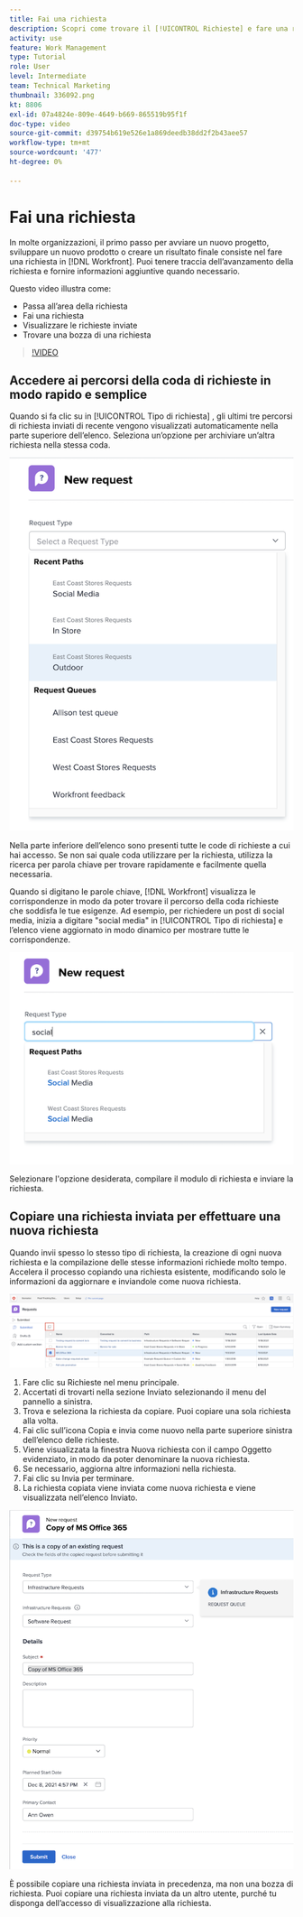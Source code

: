 ```yaml
---
title: Fai una richiesta
description: Scopri come trovare il [!UICONTROL Richieste] e fare una richiesta in [!DNL  Workfront]. Poi scopri come visualizzare le richieste inviate e le bozze.
activity: use
feature: Work Management
type: Tutorial
role: User
level: Intermediate
team: Technical Marketing
thumbnail: 336092.png
kt: 8806
exl-id: 07a4824e-809e-4649-b669-865519b95f1f
doc-type: video
source-git-commit: d39754b619e526e1a869deedb38dd2f2b43aee57
workflow-type: tm+mt
source-wordcount: '477'
ht-degree: 0%

---
```


# Fai una richiesta

In molte organizzazioni, il primo passo per avviare un nuovo progetto, sviluppare un nuovo prodotto o creare un risultato finale consiste nel fare una richiesta in [!DNL Workfront]. Puoi tenere traccia dell’avanzamento della richiesta e fornire informazioni aggiuntive quando necessario.

Questo video illustra come:

* Passa all’area della richiesta
* Fai una richiesta
* Visualizzare le richieste inviate
* Trovare una bozza di una richiesta

>[!VIDEO](https://video.tv.adobe.com/v/336092/?quality=12)

## Accedere ai percorsi della coda di richieste in modo rapido e semplice

Quando si fa clic su in [!UICONTROL Tipo di richiesta] , gli ultimi tre percorsi di richiesta inviati di recente vengono visualizzati automaticamente nella parte superiore dell’elenco. Seleziona un’opzione per archiviare un’altra richiesta nella stessa coda.

![Menu Tipo di richiesta che mostra l’elenco dei percorsi di richiesta recenti](assets/collaborator-fundamentals-1.png)

Nella parte inferiore dell’elenco sono presenti tutte le code di richieste a cui hai accesso. Se non sai quale coda utilizzare per la richiesta, utilizza la ricerca per parola chiave per trovare rapidamente e facilmente quella necessaria.

Quando si digitano le parole chiave, [!DNL Workfront] visualizza le corrispondenze in modo da poter trovare il percorso della coda richieste che soddisfa le tue esigenze. Ad esempio, per richiedere un post di social media, inizia a digitare &quot;social media&quot; in [!UICONTROL Tipo di richiesta] e l’elenco viene aggiornato in modo dinamico per mostrare tutte le corrispondenze.

![Menu Tipo di richiesta con una parola digitata nel campo per visualizzare i percorsi di richiesta recenti](assets/collaborator-fundamentals-2.png)

Selezionare l&#39;opzione desiderata, compilare il modulo di richiesta e inviare la richiesta.

## Copiare una richiesta inviata per effettuare una nuova richiesta

Quando invii spesso lo stesso tipo di richiesta, la creazione di ogni nuova richiesta e la compilazione delle stesse informazioni richiede molto tempo. Accelera il processo copiando una richiesta esistente, modificando solo le informazioni da aggiornare e inviandole come nuova richiesta.

![Immagine di una schermata che mostra come selezionare e copiare una richiesta.](assets/copy-a-request-icon.png)

1. Fare clic su Richieste nel menu principale.
1. Accertati di trovarti nella sezione Inviato selezionando il menu del pannello a sinistra.
1. Trova e seleziona la richiesta da copiare. Puoi copiare una sola richiesta alla volta.
1. Fai clic sull’icona Copia e invia come nuovo nella parte superiore sinistra dell’elenco delle richieste.
1. Viene visualizzata la finestra Nuova richiesta con il campo Oggetto evidenziato, in modo da poter denominare la nuova richiesta.
1. Se necessario, aggiorna altre informazioni nella richiesta.
1. Fai clic su Invia per terminare.
1. La richiesta copiata viene inviata come nuova richiesta e viene visualizzata nell’elenco Inviato.

![Immagine di una schermata che mostra come selezionare e copiare una richiesta.](assets/copy-of-a-request.png)

È possibile copiare una richiesta inviata in precedenza, ma non una bozza di richiesta. Puoi copiare una richiesta inviata da un altro utente, purché tu disponga dell’accesso di visualizzazione alla richiesta.

<!---
Learn more
Requests area overview
Create and submit Workfront requests
Guides
Make a work request
--->
